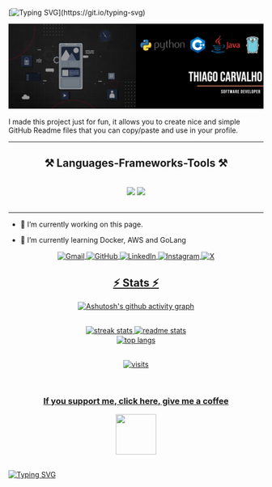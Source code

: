 [![Typing SVG](https://readme-typing-svg.demolab.com?font=Fira+Code&pause=1000&color=F70000&random=false&width=435&lines=Hi+There!%F0%9F%91%8B;I'm+Thiago+Carvalho!)](https://git.io/typing-svg)

![I am a Software Developer](https://github.com/im-ThiagoC/im-ThiagoC/blob/main/resources/banner.png)

I made this project just for fun, it allows you to create nice and simple GitHub Readme files that you can copy/paste and use in your profile.

<hr/>
 
<h2 align="center">⚒️ Languages-Frameworks-Tools ⚒️</h2>
<br/>
<div align="center">
    <img src="https://skillicons.dev/icons?i=c,cs,dotnet,cpp,java,python,vscode,github,aws,azure" />
    <img src="https://skillicons.dev/icons?i=nodejs,react,tailwind,javascript,typescript,git,nextjs,mysql,html,css," />
</div>

<br/>
<hr/>

- 🔭 I’m currently working on this page.

- 🌱 I’m currently learning Docker, AWS and GoLang

<div align="center">

  <a href="mailto:thiagomedeiros82013@gmail.com" target="_blank">
  <img align="center" width=65 height=65 src='https://github.com/im-ThiagoC/im-ThiagoC/assets/84046519/a4880928-e20c-4077-bd71-fad6ccfc6297' alt='Gmail'>
  
  <a href="https://github.com/im-ThiagoC" target="_blank">
  <img align="center" width=65 height=65 src='https://github.com/im-ThiagoC/im-ThiagoC/assets/84046519/b6f6b870-eee2-4ee6-80ba-bd427723a509' alt='GitHub'>

  <a href="https://www.linkedin.com/in/im-ThiagoC/" target="_blank">
  <img align="center" width=60 height=60 src='https://github.com/im-ThiagoC/im-ThiagoC/assets/84046519/670f5ff7-cbc7-4644-a36d-bfe5f1bf97be' alt='LinkedIn'>

  <a href="https://www.instagram.com/im_thiagoc/" target="_blank">
  <img align="center" width=60 height=60 src='https://github.com/im-ThiagoC/im-ThiagoC/assets/84046519/e2578c4b-b40d-4587-97c5-f1d4009c83de' alt='Instagram'>

  <a href="https://twitter.com/im_ThiagoC" target="_blank">
  <img align="center" width=60 height=60 src='https://github.com/im-ThiagoC/im-ThiagoC/assets/84046519/e3a870f7-982c-409d-838c-2f25464785e7' alt='X'>
</div>


<h2 align="center">⚡ Stats ⚡</h2>

<div align="center">
 
![Ashutosh's github activity graph](https://ssr-contributions-svg.vercel.app/_/im-ThiagoC?chart=3dbar&gap=0.6&scale=2&flatten=1&animation=wave&animation_duration=3&animation_delay=0.03&animation_amplitude=24&animation_frequency=0.1&animation_wave_center=19_3&format=svg&weeks=40&colors=383838,640b0b,640b0b,800000&dark=true)

</div>

<br>
<div align=center>
  <img width=390 src="https://github-readme-streak-stats-salesp07.vercel.app/?user=im-ThiagoC&count_private=true&theme=shadow_red&border_radius=10" alt="streak stats"/>
  <img width=369 src="https://github-readme-stats-salesp07.vercel.app/api?username=im-ThiagoC&count_private=true&show_icons=true&theme=shadow_red&rank_icon=github&border_radius=10" alt="readme stats" />
  <br/>
  <img width=325 align="center" src="https://github-readme-stats-salesp07.vercel.app/api/top-langs/?username=im-ThiagoC&hide=HTML&langs_count=8&layout=compact&theme=shadow_red&border_radius=10&size_weight=0.5&count_weight=0.5&exclude_repo=github-readme-stats" alt="top langs" />
</div>
<br>

<p align="center"><img src="https://visit-counter.vercel.app/counter.png?page=https%3A%2F%2Fgithub.com%2Fim-ThiagoC&s=40&c=800a0a&bg=00000000&no=2&ff=digi&tb=Visits%3A+&ta=" alt="visits"></p> 
<br>
</div>

<div align="center">
<h3> If you support me, click here, give me a coffee</h3>
<a href="https://ko-fi.com/imthiagoc" target="_blank">
<img align="center" height="80" width="80" src="https://github.com/im-ThiagoC/im-ThiagoC/assets/84046519/d1545d0a-cf66-423d-b0f6-bde1e97c17b2">
</a>
</div>

<br>

[![Typing SVG](https://readme-typing-svg.demolab.com?font=Fira+Code&pause=1000&color=F70000&random=false&width=435&lines=Thanks+For+Visiting!%F0%9F%91%8B)](https://git.io/typing-svg)




<!--
**im-ThiagoC/im-ThiagoC** is a ✨ _special_ ✨ repository because its `README.md` (this file) appears on your GitHub profile.

Here are some ideas to get you started:

- 🔭 I’m currently working on ...
- 🌱 I’m currently learning ...
- 👯 I’m looking to collaborate on ...
- 🤔 I’m looking for help with ...
- 💬 Ask me about ...
- 📫 How to reach me: ...
- 😄 Pronouns: ...
- ⚡ Fun fact: ...
-->
